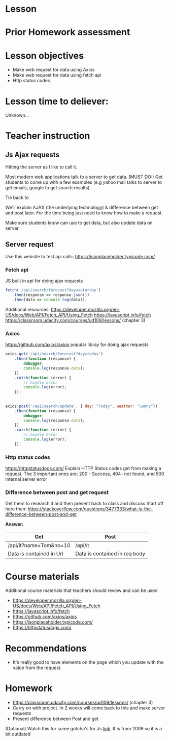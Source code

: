 # Lesson

# Prior Homework assessment

# Lesson objectives
- Make web request for data using Axios
- Make web request for data using fetch api
- Http status codes


# Lesson time to deliever:
Unknown...

# Teacher instruction 

## Js Ajax requests
Hitting the server as I like to call it. 

Most modern web applications talk to a server to get data. (MUST DO:) Get students to come up with a few examples (e.g yahoo mail talks to server to get emails, google to get search results).

Tie back to 

We'll explain AJAX (the underlying technology) & difference between get and post later. For the time being just need to know how to make a request.

Make sure students know can use to get data, but also update data on server.

## Server request
Use this website to test api calls: https://jsonplaceholder.typicode.com/

### Fetch api
JS built in api for doing ajax requests
```js
fetch('/api/search/forecast?day=saturday')
   .then(response => response.json())
   .then(data => console.log(data));

```

Additional resources:
https://developer.mozilla.org/en-US/docs/Web/API/Fetch_API/Using_Fetch
https://javascript.info/fetch
https://classroom.udacity.com/courses/ud109/lessons/ (chapter 3)

### Axios
https://github.com/axios/axios
popular libray for doing ajax requests

```js
axios.get('/api/search/forecast?day=today')
    .then(function (response) {
        debugger;
        console.log(response.data);
    })
    .catch(function (error) {
        // handle error
        console.log(error);
    });
    
    
axios.post('/api/search/update', { day: "Today", weather: "Sunny"})
    .then(function (response) {
        debugger;
        console.log(response.data);
    })
    .catch(function (error) {
        // handle error
        console.log(error);
    });
```

### Http status codes
https://httpstatusdogs.com/
Explain HTTP Status codes get from making a request. The 3 important ones are: 200 - Success, 404- not found, and 500 internal server error


### Difference between post and get request
Get them to research it and then present back to class and discuss
Start off here then: https://stackoverflow.com/questions/3477333/what-is-the-difference-between-post-and-get

**Answer:**

Get  | Post
--- | --- 
/api/it?name=Tom&no=10|/api/it |
Data is contained in Url| Data is contained in req body


# Course materials
Additional course materials that teachers should review and can be used
- https://developer.mozilla.org/en-US/docs/Web/API/Fetch_API/Using_Fetch
- https://javascript.info/fetch
- https://github.com/axios/axios
- https://jsonplaceholder.typicode.com/
- https://httpstatusdogs.com/

# Recommendations
- It's really good to have elements on the page which you update with the value from the request.


# Homework
- https://classroom.udacity.com/courses/ud109/lessons/ (chapter 3)
- Carry on with project. In 2 weeks will come back to this and make server requests
- Present difference between Post and get

(Optional) Watch this for some gotcha's for Js [link](https://www.youtube.com/watch?v=hQVTIJBZook). It is from 2009 so it is a bit outdated
